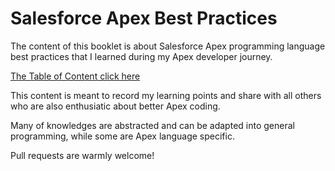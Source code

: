 # Salesforce Apex Best Practices

The content of this booklet is about Salesforce Apex programming language best practices that I learned during my Apex developer journey.

[The Table of Content click here](./TOC.md)

This content is meant to record my learning points and share with all others who are also enthusiatic about better Apex coding.

Many of knowledges are abstracted and can be adapted into general programming, while some are Apex language specific.

Pull requests are warmly welcome!
